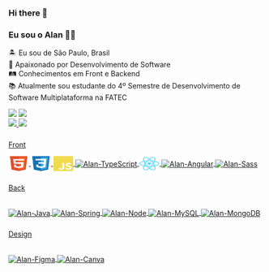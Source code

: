 ### Hi there 👋

<!--
**alanserafim/alanserafim** is a ✨ _special_ ✨ repository because its `README.md` (this file) appears on your GitHub profile.

Here are some ideas to get you started:

- 🔭 I’m currently working on ...
- 🌱 I’m currently learning ...
- 👯 I’m looking to collaborate on ...
- 🤔 I’m looking for help with ...
- 💬 Ask me about ...
- 📫 How to reach me: ...
- 😄 Pronouns: ...
- ⚡ Fun fact: ...
-->

### Eu sou o Alan 👩‍💻

<p align="left">
🏝  Eu sou de São Paulo, Brasil<br>
💜  Apaixonado por Desenvolvimento de Software<br>
🛤  Conhecimentos em Front e Backend<br>
📚  Atualmente sou estudante do 4º Semestre de Desenvolvimento de Software Multiplataforma na FATEC<br>
</p>
 
<div>
  <a href = "mailto:alan.serafim@gmail.com"><img src="https://img.shields.io/badge/-Gmail-%23333?style=for-the-badge&logo=gmail&logoColor=white" target="_blank"></a>
  <a href="https://www.linkedin.com/in/alan-n-serafim-a55567214" target="_blank"><img src="https://img.shields.io/badge/-LinkedIn-%230077B5?style=for-the-badge&logo=linkedin&logoColor=white" target="_blank"></a> 
 </div>

 <div>
  <a href="https://github.com/alanserafim">
  <img height="150em" src="https://github-readme-stats.vercel.app/api?username=alanserafim&show_icons=true&theme=tokyonight&include_all_commits=true&count_private=true"/>
  <img height="150em" src="https://github-readme-stats.vercel.app/api/top-langs/?username=alanserafim&layout=compact&langs_count=7&theme=tokyonight"/>
</div>
<div>
    <div style="padding-top: 10px">
        <p>Front</p>
        <img align="center" alt="Alan-HTML" height="30" width="40" src="https://raw.githubusercontent.com/devicons/devicon/master/icons/html5/html5-original.svg">
        <img align="center" alt="Alan-CSS" height="30" width="40" src="https://raw.githubusercontent.com/devicons/devicon/master/icons/css3/css3-original.svg">
        <img align="center" alt="Alan-JS" height="30" width="40" src="https://raw.githubusercontent.com/devicons/devicon/master/icons/javascript/javascript-plain.svg">
        <img align="center" alt="Alan-TypeScript" height="30" width="40" src="https://cdn.jsdelivr.net/gh/devicons/devicon/icons/typescript/typescript-original.svg" />
        <img align="center" alt="Alan-React" height="30" width="40" src="https://raw.githubusercontent.com/devicons/devicon/master/icons/react/react-original.svg">
        <img align="center" alt="Alan-Angular" height="30" width="40" src="https://cdn.jsdelivr.net/gh/devicons/devicon/icons/angularjs/angularjs-original.svg" />
        <img align="center" alt="Alan-Sass" height="30" width="40" src="https://cdn.jsdelivr.net/gh/devicons/devicon/icons/sass/sass-original.svg" />
    </div>
    <div style="padding-top: 10px">
        <p>Back</p><br>
        <img align="center" alt="Alan-Java" height="70" width="70" src="https://cdn.jsdelivr.net/gh/devicons/devicon/icons/java/java-original-wordmark.svg" />
        <img align="center" alt="Alan-Spring" height="70" width="70" src="https://cdn.jsdelivr.net/gh/devicons/devicon/icons/spring/spring-original-wordmark.svg" />  
        <img align="center" alt="Alan-Node" height="70" width="70" src="https://cdn.jsdelivr.net/gh/devicons/devicon/icons/nodejs/nodejs-original-wordmark.svg" />
        <img align="center" alt="Alan-MySQL" height="70" width="70" src="https://cdn.jsdelivr.net/gh/devicons/devicon/icons/mysql/mysql-original-wordmark.svg" />
        <img align="center" alt="Alan-MongoDB" height="70" width="70" src="https://cdn.jsdelivr.net/gh/devicons/devicon/icons/mongodb/mongodb-original-wordmark.svg"/>
    </div>
    <div style="padding-top: 10px">
        <p>Design</p><br>
        <img align="center" alt="Alan-Figma" height="30" width="40" src="https://cdn.jsdelivr.net/gh/devicons/devicon/icons/figma/figma-original.svg" />
        <img align="center" alt="Alan-Canva" height="30" width="40" src="https://cdn.jsdelivr.net/gh/devicons/devicon/icons/canva/canva-original.svg" />
    </div>
</div>